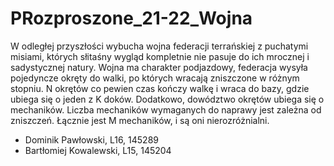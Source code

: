 # PRozproszone_21-22_Wojna

W odległej przyszłości wybucha wojna federacji terrańskiej z puchatymi misiami,
których słitaśny wygląd kompletnie nie pasuje do ich mrocznej i sadystycznej natury. Wojna
ma charakter podjazdowy, federacja wysyła pojedyncze okręty do walki, po których wracają
zniszczone w różnym stopniu.
N okrętów co pewien czas kończy walkę i wraca do bazy, gdzie ubiega się o jeden z K doków.
Dodatkowo, dowództwo okrętów ubiega się o mechaników. Liczba mechaników wymaganych
do naprawy jest zależna od zniszczeń. Łącznie jest M mechaników, i są oni nierozróżnialni.

* Dominik Pawłowski, L16, 145289
* Bartłomiej Kowalewski, L15, 145204
